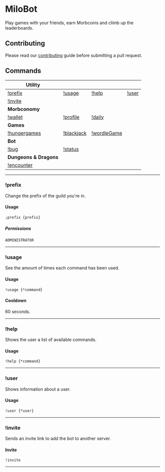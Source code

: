 # MiloBot

Play games with your friends, earn Morbcoins and climb up the leaderboards.

## Contributing

Please read our [contributing](https://github.com/RubenJ01/MiloBot/blob/master/contributing.md) guide before submitting
a pull request.

## Commands

| **Utility**                  |                          |                    |                |
|------------------------------|--------------------------|--------------------|----------------|
| [!prefix](#prefix)           | [!usage](#usage)         | [!help](#help)     | [!user](#user) |
| [!invite](#invite)           |                          |                    |                |
| **Morbconomy**               |                          |                    |                |
| [!wallet](#wallet)           | [!profile](#profile)     | [!daily](#daily)   |                |
| **Games**                    |                          |                    |                |
| [!hungergames](#hungergames) | [!blackjack](#blackjack) | [!wordleGame](#wordleGame) |                |
| **Bot**                      |                          |                    |                |
| [!bug](#bug)                 | [!status](#status)       |                    |                |
| **Dungeons & Dragons**       |                          |                    |                |
| [!encounter](#encounter)     |                          |                    |                |

---

<h3 id="prefix">!prefix</h3>

Change the prefix of the guild you're in.

#### Usage

`;prefix {prefix}` 

##### Permissions

`ADMINISTRATOR`

---

<h3 id="usage">!usage</h3>

See the amount of times each command has been used.

#### Usage

`!usage {*command}`

#### Cooldown

60 seconds.

---

<h3 id="help">!help</h3>

Shows the user a list of available commands.

#### Usage

`!help {*command}`

---

<h3 id="user">!user</h3>

Shows information about a user.

#### Usage

`!user {*user}`

---

<h3 id="invite">!invite</h3>

Sends an invite link to add the bot to another server.

#### Invite
`!invite`

---

